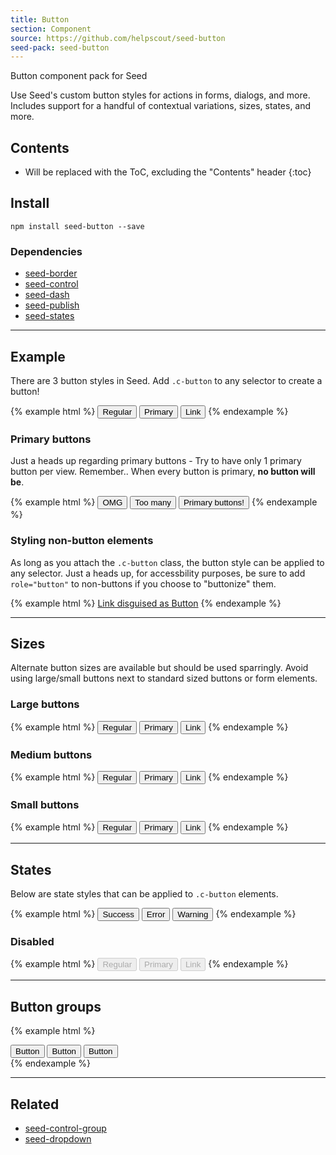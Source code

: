 ```yaml
---
title: Button
section: Component
source: https://github.com/helpscout/seed-button
seed-pack: seed-button
---
```


Button component pack for Seed

Use Seed's custom button styles for actions in forms, dialogs, and more. Includes support for a handful of contextual variations, sizes, states, and more.

## Contents

* Will be replaced with the ToC, excluding the "Contents" header
{:toc}

## Install

```
npm install seed-button --save
```


### Dependencies

* [seed-border](/seed/packs/seed-border)
* [seed-control](/seed/packs/seed-control)
* [seed-dash](/seed/packs/seed-dash)
* [seed-publish](/seed/packs/seed-publish)
* [seed-states](/seed/packs/seed-states)


---


## Example

There are 3 button styles in Seed. Add ``.c-button`` to any selector to create a button!

{% example html %}
<button class="c-button">Regular</button>
<button class="c-button c-button--primary">Primary</button>
<button class="c-button c-button--link">Link</button>
{% endexample %}



### Primary buttons

Just a heads up regarding primary buttons - Try to have only 1 primary button per view.
Remember.. When every button is primary, **no button will be**.

{% example html %}
<button class="c-button c-button--primary">OMG</button>
<button class="c-button c-button--primary">Too many</button>
<button class="c-button c-button--primary">Primary buttons!</button>
{% endexample %}



### Styling non-button elements

As long as you attach the ``.c-button`` class, the button style can be applied to any selector. Just a heads up, for accessbility purposes, be sure to add ``role="button"`` to non-buttons if you choose to "buttonize" them.

{% example html %}
<a href="#" role="button" class="c-button">Link disguised as Button</a>
{% endexample %}



---



## Sizes

Alternate button sizes are available but should be used sparringly. Avoid using large/small buttons next to standard sized buttons or form elements.


### Large buttons

{% example html %}
<button class="c-button c-button--lg">Regular</button>
<button class="c-button c-button--primary c-button--lg">Primary</button>
<button class="c-button c-button--link c-button--lg">Link</button>
{% endexample %}


### Medium buttons

{% example html %}
<button class="c-button c-button--md">Regular</button>
<button class="c-button c-button--primary c-button--md">Primary</button>
<button class="c-button c-button--link c-button--md">Link</button>
{% endexample %}


### Small buttons

{% example html %}
<button class="c-button c-button--sm">Regular</button>
<button class="c-button c-button--primary c-button--sm">Primary</button>
<button class="c-button c-button--link c-button--sm">Link</button>
{% endexample %}


---



## States

Below are state styles that can be applied to ``.c-button`` elements.

{% example html %}
<button class="c-button is-success">Success</button>
<button class="c-button is-error">Error</button>
<button class="c-button is-warning">Warning</button>
{% endexample %}


### Disabled

{% example html %}
<button class="c-button" disabled>Regular</button>
<button class="c-button c-button--primary" disabled>Primary</button>
<button class="c-button c-button--link" disabled>Link</button>
{% endexample %}


---



## Button groups

{% example html %}
<div class="o-control-group" role="group">
  <button class="c-button c-button--sm">Button</button>
  <button class="c-button c-button--sm">Button</button>
  <button class="c-button c-button--sm">Button</button>
</div>
{% endexample %}



---



## Related

* [seed-control-group](/seed/packs/seed-control-group)
* [seed-dropdown](/seed/packs/seed-dropdown)
